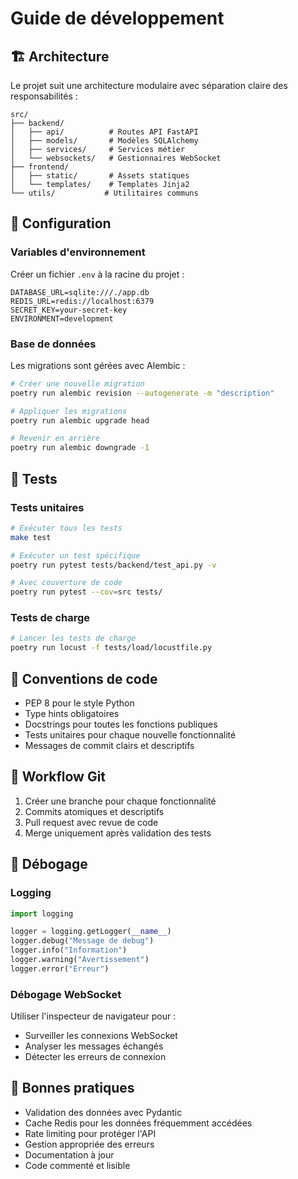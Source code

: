 # Guide de développement

## 🏗️ Architecture

Le projet suit une architecture modulaire avec séparation claire des responsabilités :

```
src/
├── backend/
│   ├── api/          # Routes API FastAPI
│   ├── models/       # Modèles SQLAlchemy
│   ├── services/     # Services métier
│   └── websockets/   # Gestionnaires WebSocket
├── frontend/
│   ├── static/       # Assets statiques
│   └── templates/    # Templates Jinja2
└── utils/           # Utilitaires communs
```

## 🔧 Configuration

### Variables d'environnement

Créer un fichier `.env` à la racine du projet :

```env
DATABASE_URL=sqlite:///./app.db
REDIS_URL=redis://localhost:6379
SECRET_KEY=your-secret-key
ENVIRONMENT=development
```

### Base de données

Les migrations sont gérées avec Alembic :

```bash
# Créer une nouvelle migration
poetry run alembic revision --autogenerate -m "description"

# Appliquer les migrations
poetry run alembic upgrade head

# Revenir en arrière
poetry run alembic downgrade -1
```

## 🧪 Tests

### Tests unitaires

```bash
# Exécuter tous les tests
make test

# Exécuter un test spécifique
poetry run pytest tests/backend/test_api.py -v

# Avec couverture de code
poetry run pytest --cov=src tests/
```

### Tests de charge

```bash
# Lancer les tests de charge
poetry run locust -f tests/load/locustfile.py
```

## 📝 Conventions de code

- PEP 8 pour le style Python
- Type hints obligatoires
- Docstrings pour toutes les fonctions publiques
- Tests unitaires pour chaque nouvelle fonctionnalité
- Messages de commit clairs et descriptifs

## 🔄 Workflow Git

1. Créer une branche pour chaque fonctionnalité
2. Commits atomiques et descriptifs
3. Pull request avec revue de code
4. Merge uniquement après validation des tests

## 🐛 Débogage

### Logging

```python
import logging

logger = logging.getLogger(__name__)
logger.debug("Message de debug")
logger.info("Information")
logger.warning("Avertissement")
logger.error("Erreur")
```

### Débogage WebSocket

Utiliser l'inspecteur de navigateur pour :
- Surveiller les connexions WebSocket
- Analyser les messages échangés
- Détecter les erreurs de connexion

## 🚀 Bonnes pratiques

- Validation des données avec Pydantic
- Cache Redis pour les données fréquemment accédées
- Rate limiting pour protéger l'API
- Gestion appropriée des erreurs
- Documentation à jour
- Code commenté et lisible 